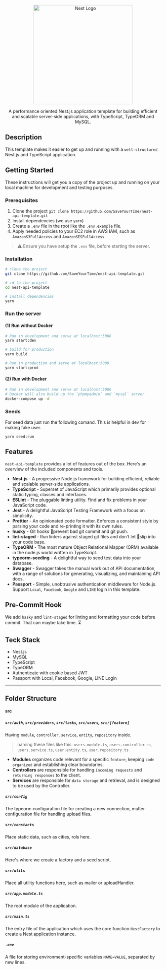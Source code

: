 <p align="center">
  <img src="https://nestjs.com/img/logo_text.svg" width="320" alt="Nest Logo" />
</p>
  
<p align="center">A performance oriented Nest.js application template for building efficient and scalable server-side applications, with TypeScript, TypeORM and MySQL.</p>

## Description

This template makes it easier to get up and running with a `well-structured` Nest.js and TypeScript application.

## Getting Started

These instructions will get you a copy of the project up and running on your local machine for development and testing purposes.

### Prerequisites

1. Clone the project `git clone https://github.com/SaveYourTime/nest-api-template.git`
2. Install dependencies (we use `yarn`)
3. Create a `.env` file in the root like the `.env.example` file.
4. Apply needed policies to your EC2 role in AWS IAM, such as `AmazonS3FullAccess` and `AmazonSESFullAccess`.

> ⚠️ Ensure you have setup the `.env` file, before starting the server.

### Installation

```bash
# clone the project
git clone https://github.com/SaveYourTime/nest-api-template.git

# cd to the project
cd nest-api-template

# install dependencies
yarn
```

### Run the server

#### (1) Run without Docker

```bash
# Run in development and serve at localhost:5000
yarn start:dev

# build for production
yarn build

# Run in production and serve at localhost:5000
yarn start:prod
```

#### (2) Run with Docker

```bash
# Run in development and serve at localhost:5000
# Docker will also build up the `phpmyadmin` and `mysql` server
docker-compose up -d
```

### Seeds

For seed data just run the following comand. This is helpful in dev for making fake user.

```
yarn seed:run
```

## Features

`nest-api-template` provides a lot of features out of the box. Here's an overview of the included components and tools.

- **Nest.js** - A progressive Node.js framework for building efficient, reliable and scalable server-side applications.
- **TypeScript** - Superset of JavaScript which primarily provides optional static typing, classes and interfaces.
- **ESLint** - The pluggable linting utility. Find and fix problems in your JavaScript code.
- **Jest** - A delightful JavaScript Testing Framework with a focus on simplicity.
- **Prettier** - An opinionated code formatter. Enforces a consistent style by parsing your code and re-printing it with its own rules.
- **husky** - Git hooks 🎣prevent bad git commit and git push.
- **lint-staged** - Run linters against staged git files and don't let 💩slip into your code base.
- **TypeORM** - The most mature Object Relational Mapper (ORM) available in the node.js world written in TypeScript.
- **typeorm-seeding** - A delightful way to seed test data into your database.
- **Swagger** - Swagger takes the manual work out of API documentation, with a range of solutions for generating, visualizing, and maintaining API docs.
- **Passport** - Simple, unobtrusive authentication middleware for Node.js. Support `Local`, `Facebook`, `Google` and `LINE` login in this template.

## Pre-Commit Hook

We add `hasky` and `lint-staged` for linting and formatting your code before commit. That can maybe take time. ⏳

## Teck Stack

- Nest.js
- MySQL
- TypeScript
- TypeORM
- Authenticate with cookie based JWT
- Passport with Local, Facebook, Google, LINE Login

---

## Folder Structure

#### src

##### `src/auth`, `src/providers`, `src/tasks`, `src/users`, `src/[feature]`

Having `module`, `controller`, `service`, `entity`, `repository` inside.

> naming these files like this: `users.module.ts`, `users.controller.ts`, `users.service.ts`, `user.entity.ts`, `user.repository.ts`

- **Modules** organizes code relevant for a specific `feature`, keeping `code organized` and establishing clear boundaries.
- **Controllers** are responsible for handling `incoming requests` and `returning responses` to the client.
- **Services** are responsible for `data storage` and retrieval, and is designed to be used by the Controller.

##### `src/config`

The typeorm configuration file for creating a new connection, multer configuration file for handling upload files.

##### `src/constants`

Place static data, such as cities, rols here.

##### `src/database`

Here's where we create a factory and a seed script.

##### `src/utils`

Place all utility functions here, such as mailer or uploadHandler.

##### `src/app.module.ts`

The root module of the application.

##### `src/main.ts`

The entry file of the application which uses the core function `NestFactory` to create a Nest application instance.

##### `.env`

A file for storing environment-specific variables `NAME=VALUE`, separated by new lines.
